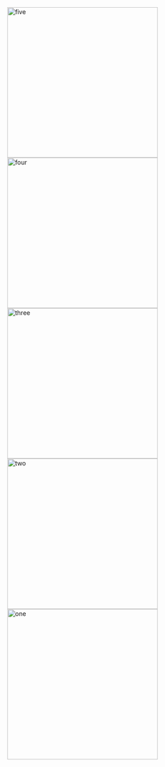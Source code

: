 <img width="344" alt="five" src="https://user-images.githubusercontent.com/49156359/149400764-e442ee6e-bc88-46e6-be66-a7bc5facf3e4.png">
<img width="344" alt="four" src="https://user-images.githubusercontent.com/49156359/149400777-378037ab-407e-4932-8bca-810eed975f5a.png">
<img width="344" alt="three" src="https://user-images.githubusercontent.com/49156359/149400784-77bfd074-5d45-420f-8707-8dafae96ffc8.png">
<img width="344" alt="two" src="https://user-images.githubusercontent.com/49156359/149400796-fe7e3607-8413-4cb7-bcc4-704d004c6837.png">
<img width="344" alt="one" src="https://user-images.githubusercontent.com/49156359/149400798-f0ec692d-5c2a-4304-a7e9-52136f45134b.png">
